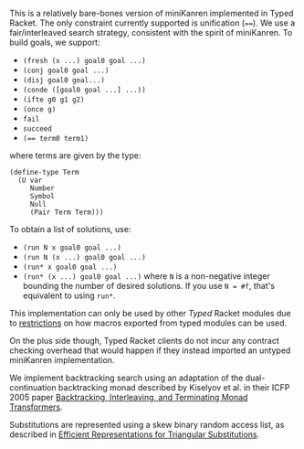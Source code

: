 This is a relatively bare-bones version of miniKanren implemented in Typed Racket.  The only constraint currently supported is unification (`==`).  We use a fair/interleaved search strategy, consistent with the spirit of miniKanren.
To build goals, we support:
- `(fresh (x ...) goal0 goal ...)`
- `(conj goal0 goal ...)`
- `(disj goal0 goal...)`
- `(conde ([goal0 goal ...] ...))`
- `(ifte g0 g1 g2)`
- `(once g)`
- `fail`
- `succeed`
- `(== term0 term1)`

where terms are given by the type:
```
(define-type Term 
  (U var
     Number
     Symbol
     Null 
     (Pair Term Term)))
```
To obtain a list of solutions, use:
- `(run N x goal0 goal ...)`
- `(run N (x ...) goal0 goal ...)`
- `(run* x goal0 goal ...)` 
- `(run* (x ...) goal0 goal ...)`
where `N` is a non-negative integer bounding the number of desired solutions.  If you use `N = #f`, that's equivalent to using `run*`.

This implementation can only be used by other _Typed_ Racket modules due to 
[restrictions](https://docs.racket-lang.org/ts-guide/caveats.html#%28part._.Macros_and_compile-time_computation%29)
on how macros exported from typed modules can be used.

On the plus side though, Typed Racket clients do not incur any contract checking overhead that would happen if they instead imported an untyped miniKanren implementation.

We implement backtracking search using an adaptation of the dual-continuation 
backtracking monad described by Kiselyov et al. in their ICFP 2005 paper 
[Backtracking, Interleaving, and Terminating Monad Transformers](http://homes.sice.indiana.edu/ccshan/logicprog/LogicT-icfp2005.pdf).

Substitutions are represented using a skew binary random access list, as described in 
[Efficient Representations for Triangular Substitutions](https://www.researchgate.net/publication/238089215_Efficient_representations_for_triangular_substitutions_A_comparison_in_miniKanren).
